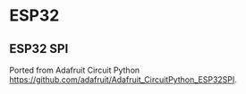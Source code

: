 # ESP32

## ESP32 SPI

Ported from Adafruit Circuit Python 
https://github.com/adafruit/Adafruit_CircuitPython_ESP32SPI.